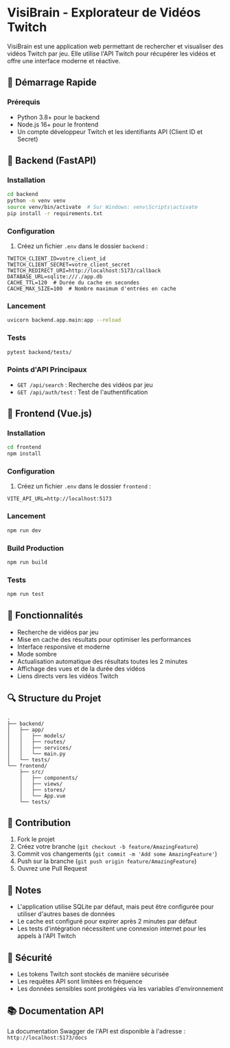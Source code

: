 # VisiBrain - Explorateur de Vidéos Twitch

VisiBrain est une application web permettant de rechercher et visualiser des vidéos Twitch par jeu. Elle utilise l'API Twitch pour récupérer les vidéos et offre une interface moderne et réactive.

## 🚀 Démarrage Rapide

### Prérequis

- Python 3.8+ pour le backend
- Node.js 16+ pour le frontend
- Un compte développeur Twitch et les identifiants API (Client ID et Secret)

## 🔧 Backend (FastAPI)

### Installation

```bash
cd backend
python -m venv venv
source venv/bin/activate  # Sur Windows: venv\Scripts\activate
pip install -r requirements.txt
```

### Configuration

1. Créez un fichier `.env` dans le dossier `backend` :
```env
TWITCH_CLIENT_ID=votre_client_id
TWITCH_CLIENT_SECRET=votre_client_secret
TWITCH_REDIRECT_URI=http://localhost:5173/callback
DATABASE_URL=sqlite:///./app.db
CACHE_TTL=120  # Durée du cache en secondes
CACHE_MAX_SIZE=100  # Nombre maximum d'entrées en cache
```

### Lancement

```bash
uvicorn backend.app.main:app --reload
```

### Tests

```bash
pytest backend/tests/
```

### Points d'API Principaux

- `GET /api/search` : Recherche des vidéos par jeu
- `GET /api/auth/test` : Test de l'authentification

## 🎨 Frontend (Vue.js)

### Installation

```bash
cd frontend
npm install
```

### Configuration

1. Créez un fichier `.env` dans le dossier `frontend` :
```env
VITE_API_URL=http://localhost:5173
```

### Lancement

```bash
npm run dev
```

### Build Production

```bash
npm run build
```

### Tests

```bash
npm run test
```

## 🌟 Fonctionnalités

- Recherche de vidéos par jeu
- Mise en cache des résultats pour optimiser les performances
- Interface responsive et moderne
- Mode sombre
- Actualisation automatique des résultats toutes les 2 minutes
- Affichage des vues et de la durée des vidéos
- Liens directs vers les vidéos Twitch

## 🔍 Structure du Projet

```
.
├── backend/
│   ├── app/
│   │   ├── models/
│   │   ├── routes/
│   │   ├── services/
│   │   └── main.py
│   └── tests/
└── frontend/
    ├── src/
    │   ├── components/
    │   ├── views/
    │   ├── stores/
    │   └── App.vue
    └── tests/
```

## 🤝 Contribution

1. Fork le projet
2. Créez votre branche (`git checkout -b feature/AmazingFeature`)
3. Commit vos changements (`git commit -m 'Add some AmazingFeature'`)
4. Push sur la branche (`git push origin feature/AmazingFeature`)
5. Ouvrez une Pull Request

## 📝 Notes

- L'application utilise SQLite par défaut, mais peut être configurée pour utiliser d'autres bases de données
- Le cache est configuré pour expirer après 2 minutes par défaut
- Les tests d'intégration nécessitent une connexion internet pour les appels à l'API Twitch

## 🔐 Sécurité

- Les tokens Twitch sont stockés de manière sécurisée
- Les requêtes API sont limitées en fréquence
- Les données sensibles sont protégées via les variables d'environnement

## 📚 Documentation API

La documentation Swagger de l'API est disponible à l'adresse : `http://localhost:5173/docs` 